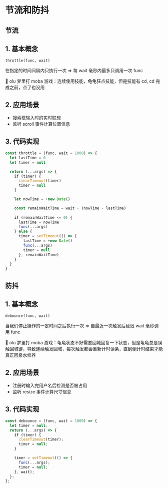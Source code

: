 # 节流和防抖

## 节流

## 1. 基本概念

`throttle(func, wait)`

在指定的时间间隔内只执行一次 => 每 wait 毫秒内最多只调用一次 func

🌰 olu 梦里打 moba 游戏：连续使用技能，龟龟狂点技能，但是技能有 cd, cd 完成之前，点了也没用

## 2. 应用场景

- 搜索框输入时的实时联想
- 监听 scroll 事件计算位置信息

## 3. 代码实现

```js
const throttle = (func, wait = 1000) => {
  let lastTime = 0
  let timer = null

  return (...args) => {
    if (timer) {
      clearTimeout(timer)
      timer = null
    }

    let nowTime = +new Date()

    const remainWaitTime = wait - (nowTime - lastTime)
    
    if (remainWaitTime <= 0) {
      lastTime = nowTime
      func(...args)
    } else {
      timer = setTimeout(() => {
        lastTime = +new Date()
        func(...args)
        timer = null
      }, remainWaitTime)
    }
  }
}
```

## 防抖

## 1. 基本概念

`debounce(func, wait)`

当我们停止操作的一定时间之后执行一次 => 自最近一次触发后延迟 wait 毫秒调用 func

🌰 olu 梦里打 moba 游戏：龟龟状态不好需要回城回复一下状态，但是龟龟总是误触回城键，导致连续触发回城，每次触发都会重新计时读条，直到倒计时结束才能真正回泉水修养

## 2. 应用场景

- 注册时输入完用户名后检测是否被占用
- 监听 resize 事件计算尺寸信息

## 3. 代码实现

```js
const debounce = (func, wait = 1000) => {
  let timer = null;
  return (...args) => {
    if (timer) {
      clearTimeout(timer);
      timer = null;
    }

    timer = setTimeout(() => {
      func(...args);
      timer = null;
    }, wait);
  };
};
```
